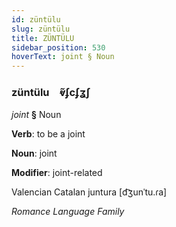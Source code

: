 ```yaml
---
id: züntülu
slug: züntülu
title: ZÜNTÜLU
sidebar_position: 530
hoverText: joint § Noun
---
```


### züntülu&emsp;<span kind="abugida">ⱴ̃ʄcʄʓʃ</span>

*joint* **§** Noun

**Verb**: to be a joint

**Noun**: joint

**Modifier**: joint-related

Valencian Catalan juntura [d͡ʒunˈtu.ɾa]

*Romance Language Family*